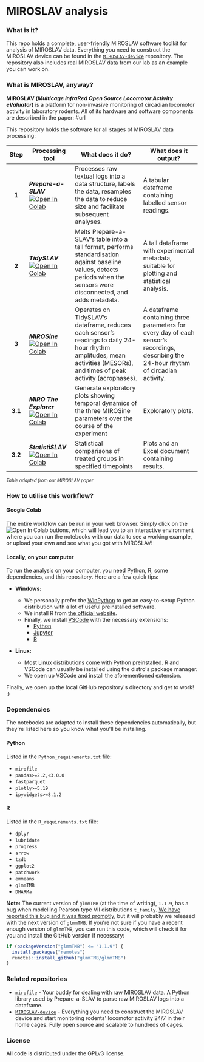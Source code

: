 # MIROSLAV analysis

### What is it?

This repo holds a complete, user-friendly MIROSLAV software toolkit for analysis of MIROSLAV data. Everything you need to construct the MIROSLAV device can be found in the [`MIROSLAV-device`](https://github.com/davorvr/MIROSLAV-device) repository. The repository also includes real MIROSLAV data from our lab as an example you can work on.

### What is MIROSLAV, anyway?

**MIROSLAV (_Multicage InfraRed Open Source Locomotor Activity eValuator_)** is a platform for non-invasive monitoring of circadian locomotor activity in laboratory rodents. All of its hardware and software components are described in the paper: #url

This repository holds the software for all stages of MIROSLAV data processing:

| **Step** | **Processing tool**                                                                                                                                                                                            | **What does it do?**                                                                                                                                                      | **What does it output?**                                                                                                                |
|:--------:|----------------------------------------------------------------------------------------------------------------------------------------------------------------------------------------------------------------|---------------------------------------------------------------------------------------------------------------------------------------------------------------------------|-----------------------------------------------------------------------------------------------------------------------------------------|
| **1**    | **_Prepare-a-SLAV_** [![Open In Colab](https://colab.research.google.com/assets/colab-badge.svg)](https://colab.research.google.com/github/davorvr/MIROSLAV-analysis/blob/main/1_Prepare-a-SLAV.ipynb)         | Processes raw textual logs into a data structure, labels the data, resamples the data to reduce size and facilitate subsequent analyses.                                  | A tabular dataframe containing labelled sensor readings.                                                                                |
| **2**    | **_TidySLAV_** [![Open In Colab](https://colab.research.google.com/assets/colab-badge.svg)](https://colab.research.google.com/github/davorvr/MIROSLAV-analysis/blob/main/2_TidySLAV.ipynb)               | Melts Prepare-a-SLAV’s table into a tall format, performs standardisation against baseline values, detects periods when the sensors were disconnected, and adds metadata. | A tall dataframe with experimental metadata, suitable for plotting and statistical analysis.                                            |
| **3**    | **_MIROSine_** [![Open In Colab](https://colab.research.google.com/assets/colab-badge.svg)](https://colab.research.google.com/github/davorvr/MIROSLAV-analysis/blob/main/3_MIROSine.ipynb)                     | Operates on TidySLAV’s dataframe, reduces each sensor’s readings to daily 24-hour rhythm amplitudes, mean activities (MESORs), and times of peak activity (acrophases).   | A dataframe containing three parameters for every day of each sensor’s recordings, describing the 24-hour rhythm of circadian activity. |
| **3.1**  | **_MIRO The Explorer_** [![Open In Colab](https://colab.research.google.com/assets/colab-badge.svg)](https://colab.research.google.com/github/davorvr/MIROSLAV-analysis/blob/main/3-1_MIRO_The_Explorer.ipynb) | Generate exploratory plots showing temporal dynamics of the three MIROSine parameters over the course of the experiment                                                   | Exploratory plots.                                                                                                                      |
| **3.2**  | **_StatistiSLAV_** [![Open In Colab](https://colab.research.google.com/assets/colab-badge.svg)](https://colab.research.google.com/github/davorvr/MIROSLAV-analysis/blob/main/3-2_StatistiSLAV.ipynb)           | Statistical comparisons of treated groups in specified timepoints                                                                                                         | Plots and an Excel document containing results.                                                                                         |

<sup>_Table adapted from our MIROSLAV paper_</sup>

### How to utilise this workflow?

#### Google Colab
 
The entire workflow can be run in your web browser. Simply click on the ![Open In Colab](https://colab.research.google.com/assets/colab-badge.svg) buttons, which will lead you to an interactive environment where you can run the notebooks with our data to see a working example, or upload your own and see what you got with MIROSLAV!

#### Locally, on your computer

To run the analysis on your computer, you need Python, R, some dependencies, and this repository. Here are a few quick tips:

* **Windows:**
  * We personally prefer the [WinPython](https://winpython.github.io/) to get an easy-to-setup Python distribution with a lot of useful preinstalled software.
  * We install R from [the official website](https://cran.r-project.org/bin/windows/base/).
  * Finally, we install [VSCode](https://code.visualstudio.com/download) with the necessary extensions:
    * [Python](https://marketplace.visualstudio.com/items?itemName=ms-python.python)
    * [Jupyter](https://marketplace.visualstudio.com/items?itemName=ms-toolsai.jupyter) 
    * [R](https://marketplace.visualstudio.com/items?itemName=REditorSupport.r)

* **Linux:**

  * Most Linux distributions come with Python preinstalled. R and VSCode can usually be installed using the distro's package manager.
  * We open up VSCode and install the aforementioned extension.

Finally, we open up the local GitHub repository's directory and get to work! :\)

### Dependencies

The notebooks are adapted to install these dependencies automatically, but they're listed here so you know what you'll be installing.

#### Python

Listed in the `Python_requirements.txt` file:

* `mirofile`
* `pandas>=2.2,<3.0.0`
* `fastparquet`
* `plotly>=5.19`
* `ipywidgets>=8.1.2`

#### R

Listed in the `R_requirements.txt` file:

* `dplyr`
* `lubridate`
* `progress`
* `arrow`
* `tzdb`
* `ggplot2`
* `patchwork`
* `emmeans`
* `glmmTMB`
* `DHARMa`

**Note:** The current version of `glmmTMB` (at the time of writing), `1.1.9`, has a bug when modelling Pearson type VII distributions `t_family`. [We have reported this bug and it was fixed promptly](https://github.com/glmmTMB/glmmTMB/issues/1024), but it will probably we released with the next version of `glmmTMB`. If you're not sure if you have a recent enough version of `glmmTMB`, you can run this code, which will check it for you and install the GitHub version if necessary:

  ```R
  if (packageVersion("glmmTMB") <= "1.1.9") {
    install.packages("remotes")
    remotes::install_github("glmmTMB/glmmTMB")
  }
  ```

### Related repositories

* [`mirofile`](https://github.com/davorvr/mirofile) - Your buddy for dealing with raw MIROSLAV data. A Python library used by Prepare-a-SLAV to parse raw MIROSLAV logs into a dataframe.
* [`MIROSLAV-device`](https://github.com/davorvr/MIROSLAV-device) - Everything you need to construct the MIROSLAV device and start monitoring rodents' locomotor activity 24/7 in their home cages. Fully open source and scalable to hundreds of cages.

### License

All code is distributed under the GPLv3 license.
